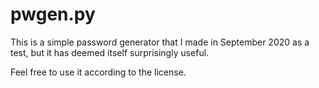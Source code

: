 # pwgen.py
This is a simple password generator that
I made in September 2020 as a test,
but it has deemed itself surprisingly useful.

Feel free to use it according to the license.